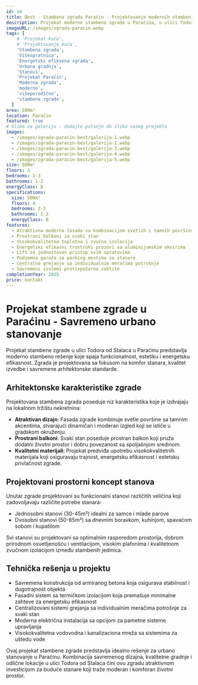 ```yaml
---
id: 14
title: Best - Stambena zgrada Paraćin - Projektovanje modernih stambenih zgrada | Projekti Kuća
description: Projekat moderne stambene zgrade u Paraćina, u ulici Todora od Stalaca. Savremena višespratna zgrada sa energetski efikasnim stanovima i atraktivnim arhitektonskim rešenjem. Idealno rešenje za urbano stanovanje.
imageURL: /images/zgrada-paracin.webp
tags: [
    # 'Projekat kuće',
    # 'Projektovanje kuća',
    'Stambena zgrada',
    'Višespratnica',
    'Energetski efikasna zgrada',
    'Urbana gradnja',
    'Stanovi',
    'Projekat Paraćin',
    'Moderna zgrada',
    'moderno',
    'višeporodično',
    'stambene zgrade',
  ]
area: 500m²
location: Paraćin
featured: true
# Slike za galeriju - dodajte putanje do slika vašeg projekta
images:
  - /images/zgrada-paracin-best/galerija-1.webp
  - /images/zgrada-paracin-best/galerija-2.webp
  - /images/zgrada-paracin-best/galerija-3.webp
  - /images/zgrada-paracin-best/galerija-4.webp
  - /images/zgrada-paracin-best/galerija-5.webp
size: 500m²
floors: 3
bedrooms: 2-3
bathrooms: 1-2
energyClass: B
specifications:
  size: 500m²
  floors: 4
  bedrooms: 2-3
  bathrooms: 1-2
  energyClass: B
features:
  - Atraktivna moderna fasada sa kombinacijom svetlih i tamnih površina
  - Prostrani balkoni za svaki stan
  - Visokokvalitetna toplotna i zvučna izolacija
  - Energetski efikasni trostruki prozori sa aluminijumskim okvirima
  - Lift za jednostavan pristup svim spratovima
  - Podzemna garaža sa parking mestima za stanare
  - Centralno grejanje sa individualnim meračima potrošnje
  - Savremeni sistemi protivpožarne zaštite
completionYear: 2025
price: kontakt
---
```


# Projekat stambene zgrade u Paraćinu - Savremeno urbano stanovanje

Projekat stambene zgrade u ulici Todora od Stalaca u Paraćinu predstavlja moderno stambeno rešenje koje spaja funkcionalnost, estetiku i energetsku efikasnost. Zgrada je projektovana sa fokusom na komfor stanara, kvalitet izvedbe i savremene arhitektonske standarde.

## Arhitektonske karakteristike zgrade

Projektovana stambena zgrada poseduje niz karakteristika koje je izdvajaju na lokalnom tržištu nekretnina:

- **Atraktivan dizajn**: Fasada zgrade kombinuje svetle površine sa tamnim akcentima, stvarajući dinamičan i moderan izgled koji se ističe u gradskom okruženju.
- **Prostrani balkoni**: Svaki stan poseduje prostran balkon koji pruža dodatni životni prostor i dobru povezanost sa spoljašnjom sredinom.
- **Kvalitetni materijali**: Projekat predviđa upotrebu visokokvalitetnih materijala koji osiguravaju trajnost, energetsku efikasnost i estetsku privlačnost zgrade.

## Projektovani prostorni koncept stanova

Unutar zgrade projektovani su funkcionalni stanovi različitih veličina koji zadovoljavaju različite potrebe stanara:

- Jednosobni stanovi (30-45m²) idealni za samce i mlade parove
- Dvosobni stanovi (50-65m²) sa dnevnim boravkom, kuhinjom, spavaćom sobom i kupatilom

Svi stanovi su projektovani sa optimalnim rasporedom prostorija, dobrom prirodnom osvetljenošću i ventilacijom, visokim plafonima i kvalitetnom zvučnom izolacijom između stambenih jedinica.

## Tehnička rešenja u projektu

- Savremena konstrukcija od armiranog betona koja osigurava stabilnost i dugotrajnost objekta
- Fasadni sistem sa termičkom izolacijom koja premašuje minimalne zahteve za energetsku efikasnost
- Centralizovani sistemi grejanja sa individualnim meračima potrošnje za svaki stan
- Moderna električna instalacija sa opcijom za pametne sisteme upravljanja
- Visokokvalitetna vodovodna i kanalizaciona mreža sa sistemima za uštedu vode

Ovaj projekat stambene zgrade predstavlja idealno rešenje za urbano stanovanje u Paraćinu. Kombinacija savremenog dizajna, kvalitetne gradnje i odlične lokacije u ulici Todora od Stalaca čini ovu zgradu atraktivnom investicijom za buduće stanare koji traže moderan i komforan životni prostor.
